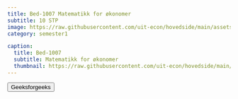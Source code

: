 ```yaml
---
title: Bed-1007 Matematikk for økonomer
subtitle: 10 STP
image: https://raw.githubusercontent.com/uit-econ/hovedside/main/assets/img/Bed-1007.jpg
category: semester1

caption:
  title: Bed-1007
  subtitle: Matematikk for økonomer
  thumbnail: https://raw.githubusercontent.com/uit-econ/hovedside/main/assets/img/Bed-1007.jpg
---
```



 <button onclick="Open()">Geeksforgeeks</button>
  
 <script>
     function Open() {
         window.open("https://www.google.com", "_blank");
        }
    </script>



  
